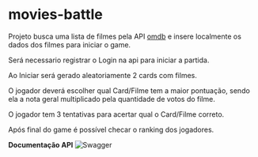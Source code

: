 ﻿# movies-battle
 
 Projeto busca uma lista de filmes pela API  [omdb](http://www.omdbapi.com/) e insere localmente os dados dos filmes para iniciar o game.
 
 Será necessario registrar o Login na api para iniciar a partida.
 
 Ao Iniciar será gerado aleatoriamente 2 cards com filmes.
 
 O jogador deverá escolher qual Card/Filme tem a maior pontuação, sendo ela a nota geral multiplicado pela quantidade de votos do filme.
 
 O jogador tem 3 tentativas para acertar qual o Card/Filme correto.
 
 Após final do game é possível checar o ranking dos jogadores.

**Documentação API**
![Swagger](https://user-images.githubusercontent.com/28874479/168587702-73b061ad-5919-47cb-97ea-c0f9aa61cb64.png)
